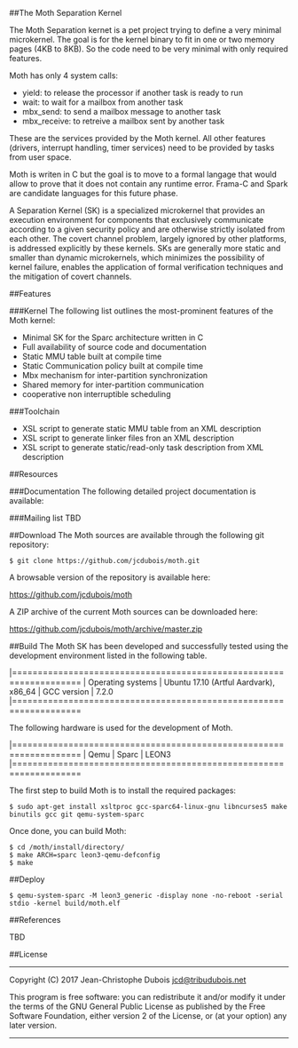 ##The Moth Separation Kernel

The Moth Separation kernet is a pet project trying to define a very minimal
microkernel. The goal is for the kernel binary to fit in one or two
memory pages (4KB to 8KB). So the code need to be very minimal with only
required features.

Moth has only 4 system calls:

* yield: to release the processor if another task is ready to run
* wait: to wait for a mailbox from another task
* mbx_send: to send a mailbox message to another task
* mbx_receive: to retreive a mailbox sent by another task

These are the services provided by the Moth kernel. All other features 
(drivers, interrupt handling, timer services) need to be provided by tasks
from user space.

Moth is writen in C but the goal is to move to a formal langage that
would allow to prove that it does not contain any runtime error. Frama-C and
Spark are candidate languages for this future phase.

A Separation Kernel (SK) is a specialized microkernel that provides an
execution environment for components that exclusively communicate according to
a given security policy and are otherwise strictly isolated from each other.
The covert channel problem, largely ignored by other platforms, is addressed
explicitly by these kernels. SKs are generally more static and smaller than
dynamic microkernels, which minimizes the possibility of kernel failure,
enables the application of formal verification techniques and the mitigation of
covert channels.

##Features

###Kernel
The following list outlines the most-prominent features of the Moth kernel:

* Minimal SK for the Sparc architecture written in C
* Full availability of source code and documentation
* Static MMU table built at compile time
* Static Communication policy built at compile time
* Mbx mechanism for inter-partition synchronization
* Shared memory for inter-partition communication
* cooperative non interruptible scheduling

###Toolchain
* XSL script to generate static MMU table from an XML description
* XSL script to generate linker files fron an XML description
* XSL script to generate static/read-only task description from XML description

##Resources

###Documentation
The following detailed project documentation is available:

###Mailing list
TBD

##Download
The Moth sources are available through the following git repository:

	$ git clone https://github.com/jcdubois/moth.git

A browsable version of the repository is available here:

https://github.com/jcdubois/moth

A ZIP archive of the current Moth sources can be downloaded here:

https://github.com/jcdubois/moth/archive/master.zip

##Build
The Moth SK has been developed and successfully tested using the development
environment listed in the following table.

|===================================================================
| Operating systems      | Ubuntu 17.10 (Artful Aardvark), x86_64
| GCC version            | 7.2.0
|===================================================================

The following hardware is used for the development of Moth.

|===================================================================
| Qemu                           | Sparc      | LEON3
|===================================================================

The first step to build Moth is to install the required packages:

	$ sudo apt-get install xsltproc gcc-sparc64-linux-gnu libncurses5 make binutils gcc git qemu-system-sparc

Once done, you can build Moth:

	$ cd /moth/install/directory/
	$ make ARCH=sparc leon3-qemu-defconfig
	$ make

##Deploy

	$ qemu-system-sparc -M leon3_generic -display none -no-reboot -serial stdio -kernel build/moth.elf

##References

TBD

##License

***

Copyright (C) 2017 Jean-Christophe Dubois <jcd@tribudubois.net>

This program is free software: you can redistribute it and/or modify it under
the terms of the GNU General Public License as published by the Free Software
Foundation, either version 2 of the License, or (at your option) any later
version.

***
